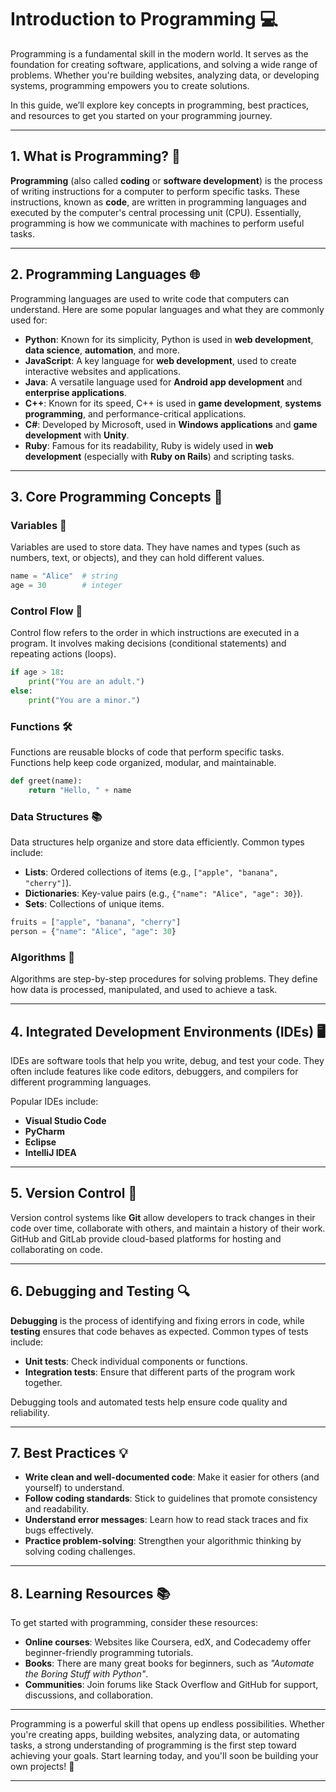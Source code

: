 # **Introduction to Programming** 💻

Programming is a fundamental skill in the modern world. It serves as the foundation for creating software, applications, and solving a wide range of problems. Whether you're building websites, analyzing data, or developing systems, programming empowers you to create solutions.

In this guide, we’ll explore key concepts in programming, best practices, and resources to get you started on your programming journey.

---

## **1. What is Programming?** 🤔

**Programming** (also called **coding** or **software development**) is the process of writing instructions for a computer to perform specific tasks. These instructions, known as **code**, are written in programming languages and executed by the computer's central processing unit (CPU). Essentially, programming is how we communicate with machines to perform useful tasks.

---

## **2. Programming Languages** 🌐

Programming languages are used to write code that computers can understand. Here are some popular languages and what they are commonly used for:

- **Python**: Known for its simplicity, Python is used in **web development**, **data science**, **automation**, and more.
- **JavaScript**: A key language for **web development**, used to create interactive websites and applications.
- **Java**: A versatile language used for **Android app development** and **enterprise applications**.
- **C++**: Known for its speed, C++ is used in **game development**, **systems programming**, and performance-critical applications.
- **C#**: Developed by Microsoft, used in **Windows applications** and **game development** with **Unity**.
- **Ruby**: Famous for its readability, Ruby is widely used in **web development** (especially with **Ruby on Rails**) and scripting tasks.

---

## **3. Core Programming Concepts** 🚀

### **Variables** 🔑

Variables are used to store data. They have names and types (such as numbers, text, or objects), and they can hold different values.

```python
name = "Alice"  # string
age = 30        # integer
```

### **Control Flow** 🔄

Control flow refers to the order in which instructions are executed in a program. It involves making decisions (conditional statements) and repeating actions (loops).

```python
if age > 18:
    print("You are an adult.")
else:
    print("You are a minor.")
```

### **Functions** 🛠️

Functions are reusable blocks of code that perform specific tasks. Functions help keep code organized, modular, and maintainable.

```python
def greet(name):
    return "Hello, " + name
```

### **Data Structures** 📚

Data structures help organize and store data efficiently. Common types include:

- **Lists**: Ordered collections of items (e.g., `["apple", "banana", "cherry"]`).
- **Dictionaries**: Key-value pairs (e.g., `{"name": "Alice", "age": 30}`).
- **Sets**: Collections of unique items.

```python
fruits = ["apple", "banana", "cherry"]
person = {"name": "Alice", "age": 30}
```

### **Algorithms** 🧠

Algorithms are step-by-step procedures for solving problems. They define how data is processed, manipulated, and used to achieve a task.

---

## **4. Integrated Development Environments (IDEs)** 🖥️

IDEs are software tools that help you write, debug, and test your code. They often include features like code editors, debuggers, and compilers for different programming languages.

Popular IDEs include:
- **Visual Studio Code**
- **PyCharm**
- **Eclipse**
- **IntelliJ IDEA**

---

## **5. Version Control** 📝

Version control systems like **Git** allow developers to track changes in their code over time, collaborate with others, and maintain a history of their work. GitHub and GitLab provide cloud-based platforms for hosting and collaborating on code.

---

## **6. Debugging and Testing** 🔍

**Debugging** is the process of identifying and fixing errors in code, while **testing** ensures that code behaves as expected. Common types of tests include:

- **Unit tests**: Check individual components or functions.
- **Integration tests**: Ensure that different parts of the program work together.

Debugging tools and automated tests help ensure code quality and reliability.

---

## **7. Best Practices** 💡

- **Write clean and well-documented code**: Make it easier for others (and yourself) to understand.
- **Follow coding standards**: Stick to guidelines that promote consistency and readability.
- **Understand error messages**: Learn how to read stack traces and fix bugs effectively.
- **Practice problem-solving**: Strengthen your algorithmic thinking by solving coding challenges.

---

## **8. Learning Resources** 📚

To get started with programming, consider these resources:

- **Online courses**: Websites like Coursera, edX, and Codecademy offer beginner-friendly programming tutorials.
- **Books**: There are many great books for beginners, such as *"Automate the Boring Stuff with Python"*.
- **Communities**: Join forums like Stack Overflow and GitHub for support, discussions, and collaboration.

---

Programming is a powerful skill that opens up endless possibilities. Whether you're creating apps, building websites, analyzing data, or automating tasks, a strong understanding of programming is the first step toward achieving your goals. Start learning today, and you'll soon be building your own projects! 🚀

---
